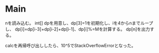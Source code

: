 # Main
nを読み込む。
int[] dpを用意し、dp[3]=1を初期化し、iを4からnまでループし、
dp[i]=dp[i-3]+dp[i-2]+dp[i-1]、dp[i]%=Mを計算する。
dp[n]を出力する。

calcを再帰呼び出ししたら、10^5でStackOverflowErrorとなった。
